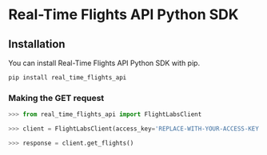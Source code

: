 # Real-Time Flights API Python SDK

## Installation

You can install Real-Time Flights API Python SDK with pip.

```bash
pip install real_time_flights_api
```

### Making the GET request

```python
>>> from real_time_flights_api import FlightLabsClient

>>> client = FlightLabsClient(access_key='REPLACE-WITH-YOUR-ACCESS-KEY')

>>> response = client.get_flights()
